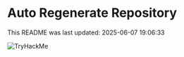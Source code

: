 # Auto Regenerate Repository

This README was last updated: 2025-06-07 19:06:33

 ![TryHackMe](https://tryhackme.com/badge/533634)